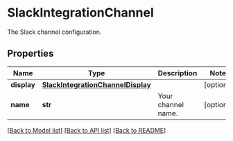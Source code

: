 # SlackIntegrationChannel

The Slack channel configuration.

## Properties

| Name        | Type                                                                    | Description        | Notes      |
| ----------- | ----------------------------------------------------------------------- | ------------------ | ---------- |
| **display** | [**SlackIntegrationChannelDisplay**](SlackIntegrationChannelDisplay.md) |                    | [optional] |
| **name**    | **str**                                                                 | Your channel name. | [optional] |

[[Back to Model list]](README.md#documentation-for-models) [[Back to API list]](README.md#documentation-for-api-endpoints) [[Back to README]](README.md)

